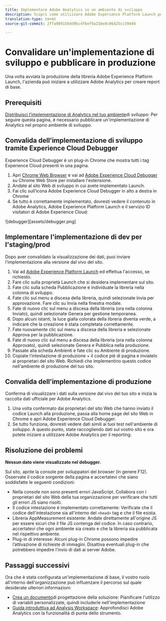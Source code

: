 ```yaml
---
title: Implementare Adobe Analytics in un ambiente di sviluppo
description: Scopri come utilizzare Adobe Experience Platform Launch per distribuire Adobe Analytics al tuo ambiente di sviluppo.
translation-type: tm+mt
source-git-commit: 2ffa989156dd9bc4f6ef9a216e8c06425cc39440

---
```



# Convalidare un&#39;implementazione di sviluppo e pubblicare in produzione

Una volta avviata la produzione della libreria Adobe Experience Platform Launch, l&#39;azienda può iniziare a utilizzare Adobe Analytics per creare report di base.

## Prerequisiti

[Distribuisci l’implementazione di Analytics nel tuo ambiente](deploy-dev.md)di sviluppo: Per seguire questa pagina, è necessario pubblicare un&#39;implementazione di Analytics nel proprio ambiente di sviluppo.

## Convalida dell’implementazione di sviluppo tramite Experience Cloud Debugger

Experience Cloud Debugger è un plug-in Chrome che mostra tutti i tag Experience Cloud presenti in una pagina.

1. Apri [Chrome Web Browser](https://www.google.com/chrome/) e vai ad [Adobe Experience Cloud Debugger](https://chrome.google.com/webstore/detail/adobe-experience-cloud-de/ocdmogmohccmeicdhlhhgepeaijenapj) su Chrome Web Store per installare l&#39;estensione.
2. Andate al sito Web di sviluppo in cui avete implementato Launch.
3. Fai clic sull’icona Adobe Experience Cloud Debugger in alto a destra in Chrome
4. Se tutto è correttamente implementato, dovresti vedere il contenuto in Adobe Analytics, Adobe Experience Platform Launch e il servizio ID visitatori di Adobe Experience Cloud:

![debugger][assets/debugger.png]

## Implementare l&#39;implementazione di dev per l&#39;staging/prod

Dopo aver convalidato la visualizzazione dei dati, puoi inviare l&#39;implementazione alla versione dal vivo del sito.

1. Vai ad [Adobe Experience Platform Launch](https://launch.adobe.com) ed effettua l&#39;accesso, se richiesto.
2. Fare clic sulla proprietà Launch che si desidera implementare sul sito.
3. Fate clic sulla scheda Pubblicazione e individuate la libreria nella colonna di sviluppo.
4. Fate clic sul menu a discesa della libreria, quindi selezionate Invia per approvazione. Fare clic su Invia nella finestra modale.
5. Fate di nuovo clic sul menu a discesa della libreria (ora nella colonna Inviato), quindi selezionate Genera per gestione temporanea.
6. Dopo alcuni istanti, la luce gialla colorata della libreria diventa verde, a indicare che la creazione è stata completata correttamente.
7. Fate nuovamente clic sul menu a discesa della libreria e selezionate Approva per la pubblicazione.
8. Fate di nuovo clic sul menu a discesa della libreria (ora nella colonna Approvato), quindi selezionate Genera e Pubblica nella produzione.
9. Passate alla scheda Ambienti e fate clic su Ambiente di produzione.
10. Copiate l’intestazione di produzione + il codice piè di pagina e inviatelo ai proprietari del sito Web. Richiedi che implementino questo codice nell&#39;ambiente di produzione del tuo sito.

## Convalida dell’implementazione di produzione

Conferma di visualizzare i dati sulla versione dal vivo del tuo sito e inizia la raccolta dati ufficiale per Adobe Analytics.

1. Una volta confermato dai proprietari del sito Web che hanno inviato il codice Launch alla produzione, passa alla home page del sito Web in Chrome e apri Adobe Experience Cloud Debugger.
2. Se tutto funziona, dovresti vedere dati simili ai tuoi test nell&#39;ambiente di sviluppo. A questo punto, state raccogliendo dati sul vostro sito e ora potete iniziare a utilizzare Adobe Analytics per il reporting.

## Risoluzione dei problemi

**Nessun dato viene visualizzato nel debugger.**

Sul sito, aprite la console per sviluppatori del browser (in genere F12). Osservate il codice sorgente della pagina e accertatevi che siano soddisfatte le seguenti condizioni:

* Nella console non sono presenti errori JavaScript. Collabora con i proprietari del sito Web della tua organizzazione per verificare che tutti gli errori JS siano risolti.
* Il codice intestazione è implementato correttamente: Verificate che il codice dell&#39;intestazione sia all&#39;interno del `<head>` tag e che il file esista.
* Libreria AppMeasurement esistente: Andate direttamente all&#39;origine JS per essere sicuri che il file JS contenga del codice. In caso contrario, accertatevi che ogni ambiente sia creato e che la libreria sia pubblicata nel rispettivo ambiente.
* Plug-in di interesse: Alcuni plug-in Chrome possono impedire l’attivazione di richieste di immagini. Disattiva eventuali plug-in che potrebbero impedire l&#39;invio di dati ai server Adobe.

## Passaggi successivi

Ora che è stata configurata un&#39;implementazione di base, il vostro ruolo all&#39;interno dell&#39;organizzazione può influenzare il percorso sul quale desiderate ulteriori informazioni:

* [Crea un documento](../prepare/solution-design.md)di progettazione della soluzione: Pianificare l&#39;utilizzo di variabili personalizzate, quindi includerle nell&#39;implementazione
* [Guida introduttiva ad Analysis Workspace](/help/analyze/analysis-workspace/home.md): Approfondisci Adobe Analytics con la funzionalità di punta dello strumento.
